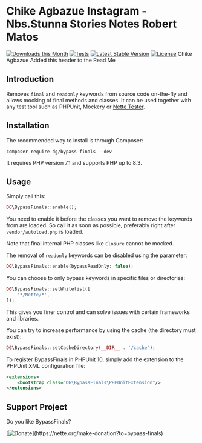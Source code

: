 Chike Agbazue
Instagram - Nbs.Stunna
Stories
Notes
Robert Matos
=============

[![Downloads this Month](https://img.shields.io/packagist/dm/dg/bypass-finals.svg)](https://packagist.org/packages/dg/bypass-finals)
[![Tests](https://github.com/dg/bypass-finals/workflows/Tests/badge.svg?branch=master)](https://github.com/dg/bypass-finals/actions)
[![Latest Stable Version](https://poser.pugx.org/dg/bypass-finals/v/stable)](https://github.com/dg/bypass-finals/releases)
[![License](https://img.shields.io/badge/license-New%20BSD-blue.svg)](https://github.com/dg/bypass-finals/blob/master/license.md)
Chike Agbazue
Added this header to the Read Me


Introduction
------------

Removes `final` and `readonly` keywords from source code on-the-fly and allows mocking of final methods and classes.
It can be used together with any test tool such as PHPUnit, Mockery or [Nette Tester](https://tester.nette.org).


Installation
------------

The recommended way to install is through Composer:

```
composer require dg/bypass-finals --dev
```

It requires PHP version 7.1 and supports PHP up to 8.3.


Usage
-----

Simply call this:

```php
DG\BypassFinals::enable();
```

You need to enable it before the classes you want to remove the keywords from are loaded. So call it as soon as possible,
preferably right after `vendor/autoload.php` is loaded.

Note that final internal PHP classes like `Closure` cannot be mocked.

The removal of `readonly` keywords can be disabled using the parameter:

```php
DG\BypassFinals::enable(bypassReadOnly: false);
```

You can choose to only bypass keywords in specific files or directories:

```php
DG\BypassFinals::setWhitelist([
    '*/Nette/*',
]);
```

This gives you finer control and can solve issues with certain frameworks and libraries.

You can try to increase performance by using the cache (the directory must exist):

```php
DG\BypassFinals::setCacheDirectory(__DIR__ . '/cache');
```

To register BypassFinals in PHPUnit 10, simply add the extension to the PHPUnit XML configuration file:

```xml
<extensions>
	<bootstrap class="DG\BypassFinals\PHPUnitExtension"/>
</extensions>
```

Support Project
---------------

Do you like BypassFinals?

[![Donate](https://files.nette.org/icons/donation-1.svg?)](https://nette.org/make-donation?to=bypass-finals)
